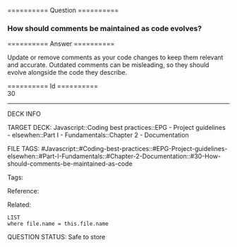 ========== Question ==========  

### How should comments be maintained as code evolves?  

========== Answer ==========  

Update or remove comments as your code changes to keep them relevant and accurate. Outdated comments can be misleading, so they should evolve alongside the code they describe.

========== Id ==========  
30

---

DECK INFO

TARGET DECK: Javascript::Coding best practices::EPG - Project guidelines - elsewhen::Part I - Fundamentals::Chapter 2 - Documentation

FILE TAGS: #Javascript::#Coding-best-practices::#EPG-Project-guidelines-elsewhen::#Part-I-Fundamentals::#Chapter-2-Documentation::#30-How-should-comments-be-maintained-as-code

Tags:

Reference:

Related:

```dataview
LIST
where file.name = this.file.name
```

QUESTION STATUS: Safe to store
